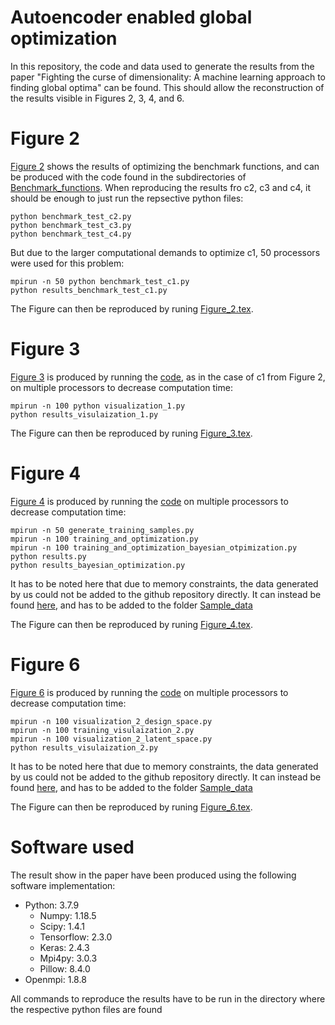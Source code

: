 # Autoencoder enabled global optimization
In this repository, the code and data used to generate the results from the paper "Fighting the curse of dimensionality: A machine learning approach to finding global optima" can be found. This should allow the reconstruction of the results visible in Figures 2, 3, 4, and 6.

# Figure 2
[Figure 2](https://github.com/julianschumann/ae-opt/blob/main/Figure_2.pdf) shows the results of optimizing the benchmark functions, and can be produced with the code found in the subdirectories of [Benchmark_functions](https://github.com/julianschumann/ae-opt/blob/main/Benchmark_functions). When reproducing the results fro c2, c3 and c4, it should be enough to just run the repsective python files:
```
python benchmark_test_c2.py 
python benchmark_test_c3.py 
python benchmark_test_c4.py 
```

But due to the larger computational demands to optimize c1, 50 processors were used for this problem:
```
mpirun -n 50 python benchmark_test_c1.py
python results_benchmark_test_c1.py
```

The Figure can then be reproduced by runing [Figure_2.tex](https://github.com/julianschumann/ae-opt/blob/main/Figure_2.tex).


# Figure 3
[Figure 3](https://github.com/julianschumann/ae-opt/blob/main/Figure_3.pdf) is produced by running the [code](https://github.com/julianschumann/ae-opt/blob/main/Compliance_minimization/Figure_3), as in the case of c1 from Figure 2, on multiple processors to decrease computation time:
```
mpirun -n 100 python visualization_1.py
python results_visulaization_1.py
```


The Figure can then be reproduced by runing [Figure_3.tex](https://github.com/julianschumann/ae-opt/blob/main/Figure_2.tex).

# Figure 4
[Figure 4](https://github.com/julianschumann/ae-opt/blob/main/Figure_4.pdf) is produced by running the [code](https://github.com/julianschumann/ae-opt/blob/main/Compliance_minimization/Figure_4) on multiple processors to decrease computation time:

```
mpirun -n 50 generate_training_samples.py
mpirun -n 100 training_and_optimization.py
mpirun -n 100 training_and_optimization_bayesian_otpimization.py
python results.py
python results_bayesian_optimization.py
```
It has to be noted here that due to memory constraints, the data generated by us could not be added to the github repository directly. It can instead be found [here](Link), and has to be added to the folder [Sample_data](https://github.com/julianschumann/ae-opt/blob/main/Compliance_minimization/Figure_4/Sample_data)


The Figure can then be reproduced by runing [Figure_4.tex](https://github.com/julianschumann/ae-opt/blob/main/Figure_2.tex).

# Figure 6
[Figure 6](https://github.com/julianschumann/ae-opt/blob/main/Figure_6.pdf) is produced by running the [code](https://github.com/julianschumann/ae-opt/blob/main/Compliance_minimization/Figure_4) on multiple processors to decrease computation time:

```
mpirun -n 100 visualization_2_design_space.py
mpirun -n 100 training_visulaization_2.py
mpirun -n 100 visualization_2_latent_space.py
python results_visulaization_2.py
```
It has to be noted here that due to memory constraints, the data generated by us could not be added to the github repository directly. It can instead be found [here](Link), and has to be added to the folder [Sample_data](https://github.com/julianschumann/ae-opt/blob/main/Compliance_minimization/Figure_6/Sample_data)


The Figure can then be reproduced by runing [Figure_6.tex](https://github.com/julianschumann/ae-opt/blob/main/Figure_2.tex).

# Software used
The result show in the paper have been produced using the following software implementation:
- Python: 3.7.9
  - Numpy: 1.18.5
  - Scipy: 1.4.1
  - Tensorflow: 2.3.0
  - Keras: 2.4.3
  - Mpi4py: 3.0.3
  - Pillow: 8.4.0
- Openmpi: 1.8.8

All commands to reproduce the results have to be run in the directory where the respective python files are found
